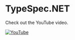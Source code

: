 # TypeSpec.NET

Check out the YouTube video.

[![YouTube](https://img.youtube.com/vi/cuYWVKa79IQ/0.jpg)](https://www.youtube.com/watch?v=cuYWVKa79IQ)
